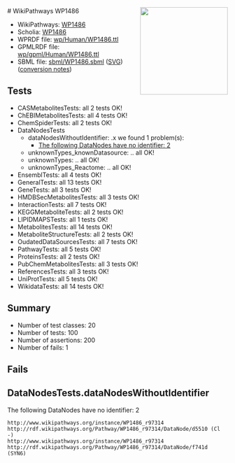 <img style="float: right; width: 200px" src="../logo.png" />
# WikiPathways WP1486

* WikiPathways: [WP1486](https://identifiers.org/wikipathways:WP1486)
* Scholia: [WP1486](https://scholia.toolforge.org/wikipathways/WP1486)
* WPRDF file: [wp/Human/WP1486.ttl](../wp/Human/WP1486.ttl)
* GPMLRDF file: [wp/gpml/Human/WP1486.ttl](../wp/gpml/Human/WP1486.ttl)
* SBML file: [sbml/WP1486.sbml](../sbml/WP1486.sbml) ([SVG](../sbml/WP1486.svg)) ([conversion notes](../sbml/WP1486.txt))

## Tests
* CASMetabolitesTests: all 2 tests OK!
* ChEBIMetabolitesTests: all 4 tests OK!
* ChemSpiderTests: all 2 tests OK!
* DataNodesTests
    * dataNodesWithoutIdentifier: .x we found 1 problem(s):
        * [The following DataNodes have no identifier: 2](#d2d32fa1)
    * unknownTypes_knownDatasource: .. all OK!
    * unknownTypes: .. all OK!
    * unknownTypes_Reactome: .. all OK!
* EnsemblTests: all 4 tests OK!
* GeneralTests: all 13 tests OK!
* GeneTests: all 3 tests OK!
* HMDBSecMetabolitesTests: all 3 tests OK!
* InteractionTests: all 7 tests OK!
* KEGGMetaboliteTests: all 2 tests OK!
* LIPIDMAPSTests: all 1 tests OK!
* MetabolitesTests: all 14 tests OK!
* MetaboliteStructureTests: all 2 tests OK!
* OudatedDataSourcesTests: all 7 tests OK!
* PathwayTests: all 5 tests OK!
* ProteinsTests: all 2 tests OK!
* PubChemMetabolitesTests: all 3 tests OK!
* ReferencesTests: all 3 tests OK!
* UniProtTests: all 5 tests OK!
* WikidataTests: all 14 tests OK!


## Summary

* Number of test classes: 20
* Number of tests: 100
* Number of assertions: 200
* Number of fails: 1

## Fails

<a name="d2d32fa1" />

## DataNodesTests.dataNodesWithoutIdentifier

The following DataNodes have no identifier: 2
```
http://www.wikipathways.org/instance/WP1486_r97314 http://rdf.wikipathways.org/Pathway/WP1486_r97314/DataNode/d5510 (Cl -)
http://www.wikipathways.org/instance/WP1486_r97314 http://rdf.wikipathways.org/Pathway/WP1486_r97314/DataNode/f741d (SYN6)
```

